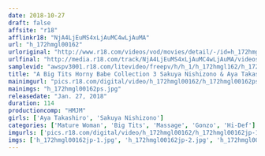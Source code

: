 ```yaml
---
date: 2018-10-27
draft: false
affsite: "r18"
afflinkr18: "NjA4LjEuMS4xLjAuMC4wLjAuMA"
url: "h_172hmgl00162"
urloriginal: "http://www.r18.com/videos/vod/movies/detail/-/id=h_172hmgl00162"
urlfinal: "http://media.r18.com/track/NjA4LjEuMS4xLjAuMC4wLjAuMA/videos/vod/movies/detail/-/id=h_172hmgl00162"
samplevid: "awspv3001.r18.com/litevideo/freepv/h/h_1/h_172hmgl162/h_172hmgl162_dmb_w.mp4"
title: "A Big Tits Horny Babe Collection 3 Sakuya Nishizono & Aya Takashiro"
mainimgurl: "pics.r18.com/digital/video/h_172hmgl00162/h_172hmgl00162ps.jpg"
mainimgs: "h_172hmgl00162ps.jpg"
releasedate: "Jan. 27, 2018"
duration: 114
productioncomp: "HMJM"
girls: ['Aya Takashiro', 'Sakuya Nishizono']
categories: ['Mature Woman', 'Big Tits', 'Massage', 'Gonzo', 'Hi-Def']
imgurls: ['pics.r18.com/digital/video/h_172hmgl00162/h_172hmgl00162jp-1.jpg', 'pics.r18.com/digital/video/h_172hmgl00162/h_172hmgl00162jp-2.jpg', 'pics.r18.com/digital/video/h_172hmgl00162/h_172hmgl00162jp-3.jpg', 'pics.r18.com/digital/video/h_172hmgl00162/h_172hmgl00162jp-4.jpg', 'pics.r18.com/digital/video/h_172hmgl00162/h_172hmgl00162jp-5.jpg', 'pics.r18.com/digital/video/h_172hmgl00162/h_172hmgl00162jp-6.jpg', 'pics.r18.com/digital/video/h_172hmgl00162/h_172hmgl00162jp-7.jpg', 'pics.r18.com/digital/video/h_172hmgl00162/h_172hmgl00162jp-8.jpg', 'pics.r18.com/digital/video/h_172hmgl00162/h_172hmgl00162jp-9.jpg', 'pics.r18.com/digital/video/h_172hmgl00162/h_172hmgl00162jp-10.jpg', 'pics.r18.com/digital/video/h_172hmgl00162/h_172hmgl00162jp-11.jpg', 'pics.r18.com/digital/video/h_172hmgl00162/h_172hmgl00162jp-12.jpg', 'pics.r18.com/digital/video/h_172hmgl00162/h_172hmgl00162jp-13.jpg', 'pics.r18.com/digital/video/h_172hmgl00162/h_172hmgl00162jp-14.jpg', 'pics.r18.com/digital/video/h_172hmgl00162/h_172hmgl00162jp-15.jpg', 'pics.r18.com/digital/video/h_172hmgl00162/h_172hmgl00162jp-16.jpg', 'pics.r18.com/digital/video/h_172hmgl00162/h_172hmgl00162jp-17.jpg', 'pics.r18.com/digital/video/h_172hmgl00162/h_172hmgl00162jp-18.jpg', 'pics.r18.com/digital/video/h_172hmgl00162/h_172hmgl00162jp-19.jpg', 'pics.r18.com/digital/video/h_172hmgl00162/h_172hmgl00162jp-20.jpg']
imgs: ['h_172hmgl00162jp-1.jpg', 'h_172hmgl00162jp-2.jpg', 'h_172hmgl00162jp-3.jpg', 'h_172hmgl00162jp-4.jpg', 'h_172hmgl00162jp-5.jpg', 'h_172hmgl00162jp-6.jpg', 'h_172hmgl00162jp-7.jpg', 'h_172hmgl00162jp-8.jpg', 'h_172hmgl00162jp-9.jpg', 'h_172hmgl00162jp-10.jpg', 'h_172hmgl00162jp-11.jpg', 'h_172hmgl00162jp-12.jpg', 'h_172hmgl00162jp-13.jpg', 'h_172hmgl00162jp-14.jpg', 'h_172hmgl00162jp-15.jpg', 'h_172hmgl00162jp-16.jpg', 'h_172hmgl00162jp-17.jpg', 'h_172hmgl00162jp-18.jpg', 'h_172hmgl00162jp-19.jpg', 'h_172hmgl00162jp-20.jpg']
---
```

